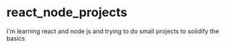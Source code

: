 # react_node_projects
I'm learning react and node js and trying to do small projects to solidify the basics
